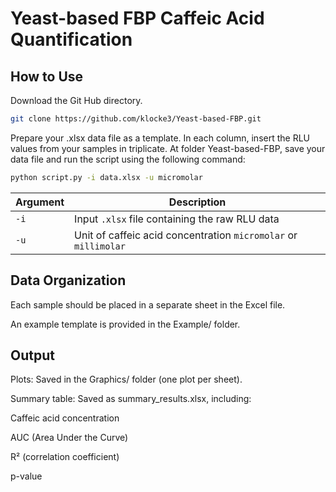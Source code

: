 # Yeast-based FBP Caffeic Acid Quantification

## How to Use
Download the Git Hub directory.

```sh
git clone https://github.com/klocke3/Yeast-based-FBP.git
```

Prepare your .xlsx data file as a template. In each column, insert the RLU values from your samples in triplicate. At folder Yeast-based-FBP, save your data file and run the script using the following command:

```sh
python script.py -i data.xlsx -u micromolar
```

| Argument | Description                                    |
| -------- | ---------------------------------------------- |
| `-i`     | Input `.xlsx` file containing the raw RLU data |
| `-u`     | Unit of caffeic acid concentration  `micromolar` or  `millimolar`|

## Data Organization

Each sample should be placed in a separate sheet in the Excel file.

An example template is provided in the Example/ folder.


## Output

Plots: Saved in the Graphics/ folder (one plot per sheet).

Summary table: Saved as summary_results.xlsx, including:

Caffeic acid concentration

AUC (Area Under the Curve)

R² (correlation coefficient)

p-value


